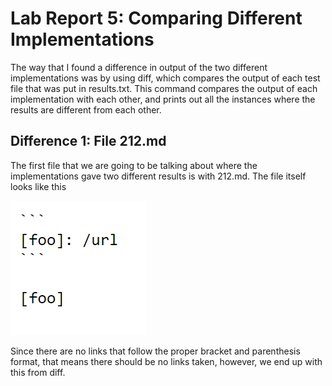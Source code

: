 # Lab Report 5: Comparing Different Implementations

The way that I found a difference in output of the two different implementations was by using diff, which compares the output of each test file that was put in results.txt. This command compares the output of each implementation with each other, and prints out all the instances where the results are different from each other.

## Difference 1: File 212.md

The first file that we are going to be talking about where the implementations gave two different results is with 212.md. The file itself looks like this

![Image](212MarkdownCode.PNG)

Since there are no links that follow the proper bracket and parenthesis format, that means there should be no links taken, however, we end up with this from diff.